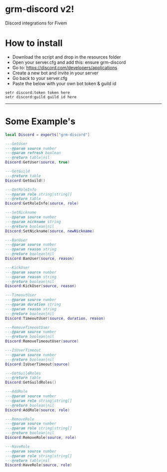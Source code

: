 # grm-discord v2!
Discord integrations for Fivem

# How to install
- Download the script and drop in the resources folder
- Open your server.cfg and add this: ensure grm-discord
- Go to: https://discord.com/developers/applications
- Create a new bot and invite in your server
- Go back to your server.cfg
- Paste the below with your own bot token & guild id

```
setr discord:token token here
setr discord:guild guild id here
```
---

# Some Example's
```lua
local Discord = exports["grm-discord"]

---GetUser
---@param source number
---@param refresh boolean
---@return table|nil
Discord:GetUser(source, true)

---GetGuild
---@return table
Discord:GetGuild()

---GetRoleInfo 
---@param role string|string[]
---@return table
Discord:GetRoleInfo(source, role)

---SetNickname
---@param source number
---@param nickname string
---@return boolean|nil
Discord:SetNickname(source, newNickname)

---BanUser
---@param source number
---@param reason string
---@return boolean|nil
Discord:BanUser(source, reason)

---KickUser
---@param source number
---@param reason string
---@return boolean|nil
Discord:KickUser(source, reason)

---TimeoutUser
---@param source number
---@param duration string
---@param reason string
---@return boolean|nil
Discord:TimeoutUser(source, duration, reason)

---RemoveTimeoutUser
---@param source number
---@return boolean|nil
Discord:RemoveTimeoutUser(source)

---IsUserTimeout
---@param source number
---@return boolean|nil
Discord:IsUserTimeout(source)

---GetGuildRoles
---@return table
Discord:GetGuildRoles()

---AddRole
---@param source number
---@param role string|string[]
---@return boolean|nil
Discord:AddRole(source, role)

---RemoveRole
---@param source number
---@param role string|string[]
---@return boolean|nil
Discord:RemoveRole(source, role)

---HaveRole
---@param source number
---@param role string|string[]
---@return table|nil
Discord:HaveRole(source, role) 
```

